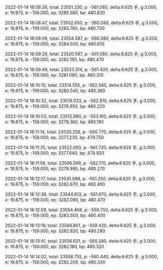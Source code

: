 2022-01-14 18:08:26, total: 23551.230, p: -561.060, delta:6.625 手, g:3.000, e: 19.875, b: -159.000, ep: 3285.580, bp: 480.830

2022-01-14 18:08:47, total: 23552.050, p: -560.080, delta:6.625 手, g:3.000, e: 19.875, b: -159.000, ep: 3285.760, bp: 480.730

2022-01-14 18:09:08, total: 23554.587, p: -560.380, delta:6.625 手, g:3.000, e: 19.875, b: -159.000, ep: 3284.500, bp: 480.610

2022-01-14 18:09:29, total: 23520.567, p: -561.580, delta:6.625 手, g:3.000, e: 19.875, b: -159.000, ep: 3282.180, bp: 480.470

2022-01-14 18:09:49, total: 23533.314, p: -561.400, delta:6.625 手, g:3.000, e: 19.875, b: -159.000, ep: 3281.080, bp: 480.310

2022-01-14 18:10:10, total: 23514.555, p: -562.340, delta:6.625 手, g:3.000, e: 19.875, b: -159.000, ep: 3280.540, bp: 480.360

2022-01-14 18:10:32, total: 23519.033, p: -562.810, delta:6.625 手, g:3.000, e: 19.875, b: -159.000, ep: 3278.950, bp: 480.220

2022-01-14 18:10:53, total: 23512.890, p: -563.160, delta:6.625 手, g:3.000, e: 19.875, b: -159.000, ep: 3278.360, bp: 480.190

2022-01-14 18:11:14, total: 23530.258, p: -560.770, delta:6.625 手, g:3.000, e: 19.875, b: -159.000, ep: 3277.230, bp: 479.750

2022-01-14 18:11:35, total: 23522.093, p: -561.720, delta:6.625 手, g:3.000, e: 19.875, b: -159.000, ep: 3277.640, bp: 479.920

2022-01-14 18:11:56, total: 23506.599, p: -562.170, delta:6.625 手, g:3.000, e: 19.875, b: -159.000, ep: 3279.990, bp: 480.270

2022-01-14 18:12:17, total: 23535.088, p: -561.250, delta:6.625 手, g:3.000, e: 19.875, b: -159.000, ep: 3282.670, bp: 480.490

2022-01-14 18:12:38, total: 23544.813, p: -561.670, delta:6.625 手, g:3.000, e: 19.875, b: -159.000, ep: 3282.090, bp: 480.470

2022-01-14 18:12:59, total: 23554.408, p: -559.700, delta:6.625 手, g:3.000, e: 19.875, b: -159.000, ep: 3283.500, bp: 480.400

2022-01-14 18:13:19, total: 23566.801, p: -559.420, delta:6.625 手, g:3.000, e: 19.875, b: -159.000, ep: 3282.820, bp: 480.280

2022-01-14 18:13:41, total: 23556.621, p: -560.380, delta:6.625 手, g:3.000, e: 19.875, b: -159.000, ep: 3282.180, bp: 480.320

2022-01-14 18:14:02, total: 23558.755, p: -560.440, delta:6.625 手, g:3.000, e: 19.875, b: -159.000, ep: 3282.200, bp: 480.330